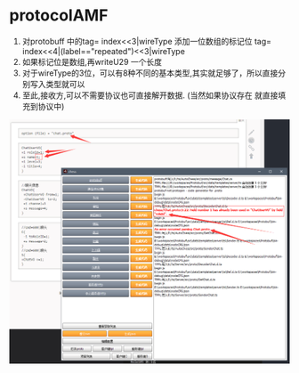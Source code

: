 # protocolAMF

1. 对protobuff 中的tag= index<<3|wireType 添加一位数组的标记位
tag= index<<4|(label=="repeated")<<3|wireType
2. 如果标记位是数组,再writeU29 一个长度
3. 对于wireType的3位，可以有8种不同的基本类型,其实就足够了，所以直接分别写入类型就可以
4. 至此,接收方,可以不需要协议也可直接解开数据. (当然如果协议存在 就直接填充到协议中)

![](b.png)
